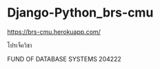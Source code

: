 # Django-Python_brs-cmu

https://brs-cmu.herokuapp.com/

โปรเจ็ควิชา

FUND OF DATABASE SYSTEMS  204222 
